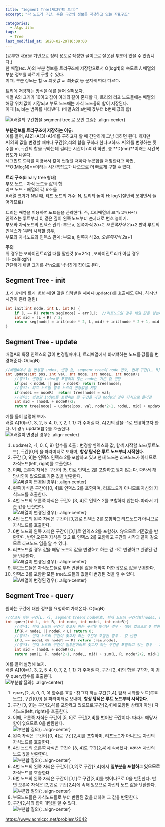 ```yaml
---
title: "Segment Tree(세그먼트 트리)"
excerpt: "각 노드가 구간, 혹은 구간의 정보를 저장하고 있는 자료구조"

categories:
  - Algorithm
tags:
  - Tree
last_modified_at: 2020-02-29T16:09:00
---
```

(공부한 내용을 기반으로 정리 용도로 작성한 글이므로 잘못된 부분이 있을 수 있습니다.)  
한 배열(ex. A)의 부분 정보를 트리구조에 저장함으로서 O(logN)의 속도로 A 배열의 부분 정보를 빠르게 구할 수 있다.  
이때, 부분 정보는 합 or 최댓값 or 최솟값 등 문제에 따라 다르다.  

트리에 저장하는 방식을 예를 들어 살펴보자.  
배열 A의 크기가 10이고 값이 아래와 같이 존재할 때, 트리의 리프 노드들에는 배열의 해당 위치 값이 저장되고 부모 노드에는 자식 노드들의 합이 저장된다.  
이때 [a, b]는 범위를 나타낸다. (배열 A의 a번째 값부터 b번째 값의 합)  

![A배열의 구간합을 segment tree 로 보인 그림](https://yuksangeun.github.io/assets/images/segment/segmentTree_ex.png){: .align-center}  

**부분정보를 트리구조에 저장하는 이유:**  
예를 들어, A[2]+A[3]+A[4]를 구하고자 할 때 간단하게 그냥 더하면 된다. 하지만 A[2]의 값을 변경할 때마다 구간[2,4]의 합을 구하라 한다고하자. A[2]를 변경하는 횟수를 m, 구간의 합을 구하는데 걸리는 시간이 n이라 하면, 총 **O(mn)**이라는 시간복잡도가 나온다.  
세그먼트 트리를 이용해서 값이 변경할 때마다 부분합을 저장한다고 하면, **O(MlogN)**이라는 시간복잡도가 나오므로 더 빠르게 구할 수 있다.  


**트리 구조**(binary tree 형태)  
부모 노드 - 자식 노드들 값의 합  
리프 노드 - 배열의 각 요소들  
A배열 크기가 N일 때, 리프 노드의 개수: N, 트리의 높이 H: logN(절반씩 쪼개면서 들어가므로)  


트리는 배열을 이용하여 노드들을 관리한다. 즉, 트리배열의 크기: 2^(H+1)  
인덱스는 루트부터 0, 같은 깊이 왼쪽 노드부터 순서대로 번호 붙이기.  
부모와 자식노드의 인덱스 관계: 부모 a, 왼쪽자식 2*a+1, 오른쪽자식 2*a+2
만약 루트의 인덱스가 1부터 시작할 경우,  
부모와 자식노드의 인덱스 관계: 부모 a, 왼쪽자식 2*a, 오른쪽자식 2*a+1  


**주의**  
위 경우는 포화이진트리일 때를 말한것 (n=2^k) , 포화이진트리가 아닐 경우 H=ceil(logN)  
간단하게 배열 크기를 4*n으로 넉넉하게 잡아도 된다.  

Segment Tree - init  
----------------  
초기 상태의 트리 생성 (배열 값을 입력받을 때마다 update()를 호출해도 된다. 하지만 시간이 좀더 걸림)  
``` c
int init(int node, int L, int R) {
	if (L == R) return seg[node] = arr[L];	//리프노드일 경우 배열 값을 넣는다.
	int mid = (L + R) / 2;
	return seg[node] = init(node * 2, L, mid) + init(node * 2 + 1, mid + 1, R);	//자식의 합을 부모에 저장
}
```  


Segment Tree - update
----------------  
배열A의 특정 인덱스의 값이 변경될때마다, 트리배열에서 바껴야하는 노드들 값들을 변경해준다.  O(logN)  
``` c  
//배열A에서 값 변경할 index, 변경 값, segment tree의 node 번호, 현재 구간[L, R]  
int update(int pos, int val, int node, int nodeL, int nodeR){
	//경우1: 변경할 index를 포함하지 않는 node는 기존 값 반환  
	if(pos < nodeL || pos > nodeR) return tree[node];
	//경우2: 리프 노드일 경우 노드에 변경값을 저장
	if(nodeL == nodeR)  return tree[node] = val;  
	//경우3: 변경할 index를 포함하는 큰 구간을 가진 node인 경우 자식으로 들어감  
	int mid = (nodeL + nodeR)/2;
	return tree[node] = update(pos, val, node*2+1, nodeL, mid) + update(pos, val, node*2+2, mid+1, nodeR);  
```  
예를 들어 설명해 보자.  
배열 A[10]={1, 3, 2, 5, 4, 0, 7, 2, 1, 1} 가 주어질 때, A[2]의 값을 -1로 변경하고자 한다. 이 경우 update함수를 호출한다.  
![A배열이 변경된 경우](https://yuksangeun.github.io/assets/images/segment/segment_tree_update1.png){: .align-center}  
1. update(2, -1, 0, 0, 9) 함수를 호출 : 변경할 인덱스와 값, 탐색 시작할 노드(루트노드), 구간[0,9] 을 파라미터로 보내며, **항상 탐색은 루트 노드부터 시작한다**.  
2. 구간 [0, 9]는 인덱스 인덱스 2를 포함하고 있고 현재 노드는 리프노드가 아니므로 자식노드(left, right)를 호출한다.  
3. 이때, 오른쪽 자식은 구간이 [5, 9]로 인덱스 2를 포함하고 있지 않는다. 따라서 해당사항이 없으므로 기존 값을 반환한다.  
![A배열이 변경된 경우](https://yuksangeun.github.io/assets/images/segment/segment_tree_update2.png){: .align-center}  
4. 왼쪽 자식은 구간이 [0, 4]로 인덱스 2를 포함하며, 리프노드가 아니므로 자신의 자식노드를 호출한다.  
5. 4번 노드의 오른쪽 자식은 구간이 [3, 4]로 인덱스 2를 포함하지 않는다. 따라서 기존 값을 반환한다.  
![A배열이 변경된 경우](https://yuksangeun.github.io/assets/images/segment/segment_tree_update3.png){: .align-center}  
6. 4번 노드의 왼쪽 자식은 구간이 [0,2]로 인덱스 2를 포함하고 리프노드가 아니므로 자식노드를 호출한다.  
7. 6번 노드의 왼쪽 자식은 구간이 [0,1]로 인덱스 2를 포함하지 않으므로 기존값을 반환한다. 반면 오른쪽 자식은 [2,2]로 인덱스 2를 포함하고 구간의 시작과 끝이 같으므로 리프노드 임을 알 수 있다.  
8. 리프노드일 경우 값을 해당 노드의 값을 변경하고 하는 값 -1로 변경하고 변경된 값을 반환한다.  
![A배열이 변경된 경우](https://yuksangeun.github.io/assets/images/segment/segment_tree_update4.png){: .align-center}  
9. 부모노드들은 자식노드들로 부터 반환된 값을 더하여 더한 값으로 값을 변경한다.  
10. 인덱스 2를 포함한 모든 tree노드들의 값들이 변경된 것을 알 수 있다.  
![A배열이 변경된 경우](https://yuksangeun.github.io/assets/images/segment/segment_tree_update5.png){: .align-center}  

Segment Tree - query  
----------------  
원하는 구간에 대한 정보를 요청하여 가져온다. O(logN)  
``` c  
//찾고자 하는 구간[L, R], segment tree의 node번호, 현재 노드의 구간정보[nodeL, nodeR]  
int query(int L, int R, int node, int nodeL, int nodeR){
	//경우1: 현재 노드의 구간이 찾고자 하는 구간을 벗어난 경우 - 해당 없으므로 0 반환
	if(R < nodeL || nodeR < L) return 0;
	//경우2: 현재 노드의 구간이 찾고자 하는 구간에 포함된 경우 - 값 반환
	if(L <= nodeL && nodeR <= R) return tree[node];
	//경우3: 현재 노드의 구간이 일부분이라도 찾고자 하는 구간을 포함하고 있는 경우 - 자식 노드로 들어감
	int mid = (nodeL + nodeR)/2;
	return sum(L, R, node*2+1, nodeL, mid) + sum(L, R, node*2+2, mid+1, nodeR);
```  
예를 들어 설명해 보자.  
배열 A[10]={1, 3, 2, 5, 4, 0, 7, 2, 1, 1} 가 주어질 때, 구간 [2, 4]의 합을 구하자. 이 경우 query함수를 호출한다.  
![부분합 질의](https://yuksangeun.github.io/assets/images/segment/segment_tree_query1.png){: .align-center}  
1. query(2, 4, 0, 0, 9) 함수를 호출 : 찾고자 하는 구간[2,4], 탐색 시작할 노드(루트노드), 구간[0,9] 을 파라미터로 보내며, **항상 탐색은 루트 노드부터 시작한다**.  
2. 구간 [0, 9]는 구간[2,4]를 포함하고 있으므로(구간[2,4]에 포함된 상태가 아님) 자식노드(left, right)를 호출한다.  
3. 이때, 오른쪽 자식은 구간이 [5, 9]로 구간[2,4]를 벗어난 구간이다. 따라서 해당사항이 없으므로 0을 반환한다.  
![부분합 질의](https://yuksangeun.github.io/assets/images/segment/segment_tree_query2.png){: .align-center}  
4. 왼쪽 자식은 구간이 [0, 4]로 구간[2,4]를 포함하며, 리프노드가 아니므로 자신의 자식노드를 호출한다.  
5. 4번 노드의 오른쪽 자식은 구간이 [3, 4]로 구간[2,4]에 속해있다. 따라서 자신의 노드 값을 반환한다.    
![부분합 질의](https://yuksangeun.github.io/assets/images/segment/segment_tree_query3.png){: .align-center}  
6. 4번 노드의 왼쪽 자식은 구간이 [0,2]로 구간[2,4]에서 **일부분을 포함하고 있으므로** 자식노드를 호출한다.  
7. 6번 노드의 왼쪽 자식은 구간이 [0,1]로 구간[2,4]를 벗어나므로 0을 반환한다. 반면 오른쪽 자식은 [2,2]로 구간[2,4]에 속해 있으므로 자신의 노드 값을 반환한다.  
![부분합 질의](https://yuksangeun.github.io/assets/images/segment/segment_tree_query4.png){: .align-center}  
9. 부모노드들은 자식노드들로 부터 반환된 값을 더하여 그 값을 반환한다.  
10. 구간[2,4]의 합이 11임을 알 수 있다.  
![부분합 질의](https://yuksangeun.github.io/assets/images/segment/segment_tree_query5.png){: .align-center}  

<https://www.acmicpc.net/problem/2042>
